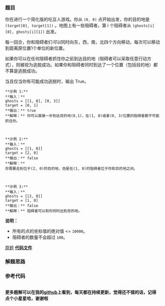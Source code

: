 ### 题目
你在进行一个简化版的吃豆人游戏。你从 `(0, 0)` 点开始出发，你的目的地是 `(target[0], target[1])` 。地图上有一些阻碍者，第
i 个阻碍者从 `(ghosts[i][0], ghosts[i][1])` 出发。

每一回合，你和阻碍者们*可以*同时向东，西，南，北四个方向移动，每次可以移动到距离原位置1个单位的新位置。

如果你可以在任何阻碍者抓住你之前到达目的地（阻碍者可以采取任意行动方式），则被视为逃脱成功。如果你和阻碍者同时到达了一个位置（包括目的地）都不算是逃脱成功。

当且仅当你有可能成功逃脱时，输出 True。

    
    
    **示例 1:**
    **输入：** 
    ghosts = [[1, 0], [0, 3]]
    target = [0, 1]
    **输出：** true
    **解释：** 你可以直接一步到达目的地(0,1)，在(1, 0)或者(0, 3)位置的阻碍者都不可能抓住你。 
    
    
    
    **示例 2:**
    **输入：** 
    ghosts = [[1, 0]]
    target = [2, 0]
    **输出：** false
    **解释：**
    你需要走到位于(2, 0)的目的地，但是在(1, 0)的阻碍者位于你和目的地之间。 
    
    
    
    **示例 3:**
    **输入：** 
    ghosts = [[2, 0]]
    target = [1, 0]
    **输出：** false
    **解释：** 阻碍者可以和你同时达到目的地。 
    

**说明：**

  * 所有的点的坐标值的绝对值 <= `10000`。
  * 阻碍者的数量不会超过 `100`。

[原题](https://leetcode-cn.com/problems/escape-the-ghosts/)    **[代码文件]()**


### 解题思路




### 参考代码

```go


```




**更多题解可以在我的[github](https://github.com/LZH139/leetcode_Go)上看到，每天都在持续更新，觉得还不错的话，记得点个小星星哈，谢谢啦**
